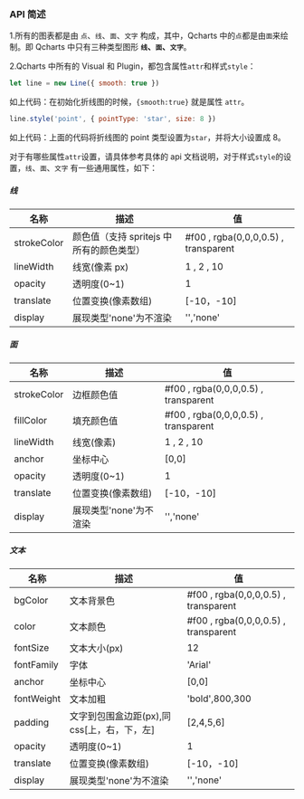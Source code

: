 ### API 简述

1.所有的图表都是由 `点`、`线`、`面`、`文字` 构成，其中，Qcharts 中的`点`都是由`面`来绘制。即 Qcharts 中只有三种类型图形 <b>`线`、`面`、`文字`</b>。

2.Qcharts 中所有的 Visual 和 Plugin，都包含属性`attr`和样式`style`：

```javascript
let line = new Line({ smooth: true })
```

如上代码：在初始化折线图的时候，`{smooth:true}` 就是属性 `attr`。

```javascript
line.style('point', { pointType: 'star', size: 8 })
```

如上代码：上面的代码将折线图的 point 类型设置为`star`，并将大小设置成 8。

对于有哪些属性`attr`设置，请具体参考具体的 api 文档说明，对于样式`style`的设置，`线`、`面`、`文字` 有一些通用属性，如下：

##### 线

| 名称        | 描述                                     | 值                                   |
| ----------- | ---------------------------------------- | ------------------------------------ |
| strokeColor | 颜色值（支持 spritejs 中所有的颜色类型） | #f00 , rgba(0,0,0,0.5) , transparent |
| lineWidth   | 线宽(像素 px)                            | 1 , 2 , 10                           |
| opacity     | 透明度(0~1)                              | 1                                    |
| translate   | 位置变换(像素数组)                       | [-10，-10]                           |
| display     | 展现类型'none'为不渲染                   | '','none'                            |

##### 面

| 名称        | 描述                   | 值                                   |
| ----------- | ---------------------- | ------------------------------------ |
| strokeColor | 边框颜色值             | #f00 , rgba(0,0,0,0.5) , transparent |
| fillColor   | 填充颜色值             | #f00 , rgba(0,0,0,0.5) , transparent |
| lineWidth   | 线宽(像素)             | 1 , 2 , 10                           |
| anchor      | 坐标中心               | [0,0]                                |
| opacity     | 透明度(0~1)            | 1                                    |
| translate   | 位置变换(像素数组)     | [-10，-10]                           |
| display     | 展现类型'none'为不渲染 | '','none'                            |

##### 文本

| 名称       | 描述                                        | 值                                   |
| ---------- | ------------------------------------------- | ------------------------------------ |
| bgColor    | 文本背景色                                  | #f00 , rgba(0,0,0,0.5) , transparent |
| color      | 文本颜色                                    | #f00 , rgba(0,0,0,0.5) , transparent |
| fontSize   | 文本大小(px)                                | 12                                   |
| fontFamily | 字体                                        | 'Arial'                              |
| anchor     | 坐标中心                                    | [0,0]                                |
| fontWeight | 文本加粗                                    | 'bold',800,300                       |
| padding    | 文字到包围盒边距(px),同 css[上，右，下，左] | [2,4,5,6]                            |
| opacity    | 透明度(0~1)                                 | 1                                    |
| translate  | 位置变换(像素数组)                          | [-10，-10]                           |
| display    | 展现类型'none'为不渲染                      | '','none'                            |
